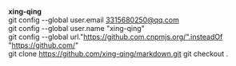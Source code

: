 **xing-qing**    
git config --global user.email 3315680250@qq.com  
git config --global user.name "xing-qing"  
git config --global url."https://github.com.cnpmjs.org/".insteadOf "https://github.com/"  
git clone https://github.com/xing-qing/markdown.git
git checkout .
